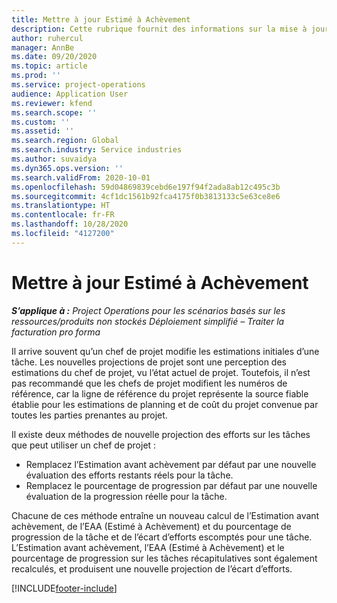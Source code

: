 ```yaml
---
title: Mettre à jour Estimé à Achèvement
description: Cette rubrique fournit des informations sur la mise à jour de la projection d’effort sur un projet.
author: ruhercul
manager: AnnBe
ms.date: 09/20/2020
ms.topic: article
ms.prod: ''
ms.service: project-operations
audience: Application User
ms.reviewer: kfend
ms.search.scope: ''
ms.custom: ''
ms.assetid: ''
ms.search.region: Global
ms.search.industry: Service industries
ms.author: suvaidya
ms.dyn365.ops.version: ''
ms.search.validFrom: 2020-10-01
ms.openlocfilehash: 59d04869839cebd6e197f94f2ada8ab12c495c3b
ms.sourcegitcommit: 4cf1dc1561b92fca4175f0b3813133c5e63ce8e6
ms.translationtype: HT
ms.contentlocale: fr-FR
ms.lasthandoff: 10/28/2020
ms.locfileid: "4127200"
---
```

# <a name="update-estimate-at-completion"></a>Mettre à jour Estimé à Achèvement

_**S’applique à :** Project Operations pour les scénarios basés sur les ressources/produits non stockés Déploiement simplifié – Traiter la facturation pro forma_

Il arrive souvent qu’un chef de projet modifie les estimations initiales d’une tâche. Les nouvelles projections de projet sont une perception des estimations du chef de projet, vu l’état actuel de projet. Toutefois, il n’est pas recommandé que les chefs de projet modifient les numéros de référence, car la ligne de référence du projet représente la source fiable établie pour les estimations de planning et de coût du projet convenue par toutes les parties prenantes au projet.

Il existe deux méthodes de nouvelle projection des efforts sur les tâches que peut utiliser un chef de projet :

- Remplacez l’Estimation avant achèvement par défaut par une nouvelle évaluation des efforts restants réels pour la tâche. 
- Remplacez le pourcentage de progression par défaut par une nouvelle évaluation de la progression réelle pour la tâche.

Chacune de ces méthode entraîne un nouveau calcul de l’Estimation avant achèvement, de l’EAA (Estimé à Achèvement) et du pourcentage de progression de la tâche et de l’écart d’efforts escomptés pour une tâche. L’Estimation avant achèvement, l’EAA (Estimé à Achèvement) et le pourcentage de progression sur les tâches récapitulatives sont également recalculés, et produisent une nouvelle projection de l’écart d’efforts.


[!INCLUDE[footer-include](../includes/footer-banner.md)]